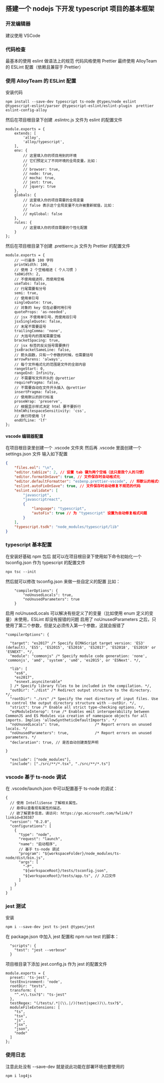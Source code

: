 ## 搭建一个 nodejs 下开发 typescript 项目的基本框架

### 开发编辑器
建议使用 VSCode

### 代码检查
最基本的使用 eslint 做语法上的规范
代码风格使用 Prettier
最终使用 AlloyTeam 的 ESLint 配置（依赖且兼容于 Prettier）

### 使用 AlloyTeam 的 ESLint 配置
安装代码
```
npm install --save-dev typescript ts-node @types/node eslint  @typescript-eslint/parser @typescript-eslint/eslint-plugin  prettier eslint-config-alloy 
```


然后在项目根目录下创建 .eslintrc.js 文件为 eslint 的配置文件
```
module.exports = {
    extends: [
        'alloy',
        'alloy/typescript',
    ],
    env: {
        // 这里填入你的项目用到的环境
        // 它们预定义了不同环境的全局变量，比如：
        //
        // browser: true,
        // node: true,
        // mocha: true,
        // jest: true,
        // jquery: true
    },
    globals: {
        // 这里填入你的项目需要的全局变量
        // false 表示这个全局变量不允许被重新赋值，比如：
        //
        // myGlobal: false
    },
    rules: {
        // 这里填入你的项目需要的个性化配置
    }
};
```

然后在项目根目录下创建 .prettierrc.js 文件为 Prettier 的配置文件
```
module.exports = {
    // 一行最多 100 字符
    printWidth: 100,
    // 使用 2 个空格缩进（ 个人习惯 ）
    tabWidth: 2,
    // 不使用缩进符，而使用空格
    useTabs: false,
    // 行尾需要有分号
    semi: true,
    // 使用单引号
    singleQuote: true,
    // 对象的 key 仅在必要时用引号
    quoteProps: 'as-needed',
    // jsx 不使用单引号，而使用双引号
    jsxSingleQuote: false,
    // 末尾不需要逗号
    trailingComma: 'none',
    // 大括号内的首尾需要空格
    bracketSpacing: true,
    // jsx 标签的反尖括号需要换行
    jsxBracketSameLine: false,
    // 箭头函数，只有一个参数的时候，也需要括号
    arrowParens: 'always',
    // 每个文件格式化的范围是文件的全部内容
    rangeStart: 0,
    rangeEnd: Infinity,
    // 不需要写文件开头的 @prettier
    requirePragma: false,
    // 不需要自动在文件开头插入 @prettier
    insertPragma: false,
    // 使用默认的折行标准
    proseWrap: 'preserve',
    // 根据显示样式决定 html 要不要折行
    htmlWhitespaceSensitivity: 'css',
    // 换行符使用 lf
    endOfLine: 'lf'
};
```

#### vscode 编辑器配置
在项目根目录里创建一个 .vscode 文件夹
然后再  .vscode 里面创建一个 settings.json 文件
输入如下配置
```json
{
    "files.eol": "\n",
    "editor.tabSize": 2, // 设置 tab 键为两个空格（这只是我个人的习惯）
    "editor.formatOnSave": true, // 文件保存时自动格式化
    "editor.defaultFormatter": "esbenp.prettier-vscode", // 将默认的格式化工具设置为 prettier 
    "eslint.autoFixOnSave": true, // 文件保存时自动修复不规范的代码
    "eslint.validate": [
        "javascript",
        "javascriptreact",
        {
            "language": "typescript",
            "autoFix": true // 为 "typescript" 设置为自动修复格式问题
        }
    ],
    "typescript.tsdk": "node_modules/typescript/lib"
}
```

### typescript 基本配置
在安装好基础 npm 包后
就可以在项目根目录下使用如下命令初始化一个 tsconfig.json 作为 typescript 的配置文件
```
npx tsc --init
```

然后就可以修改 tsconfig.json 来做一些自定义的配置
比如：
```
    "compilerOptions": {
        "noUnusedLocals": true,
        "noUnusedParameters": true
    }
```
启用 noUnusedLocals 可以解决有些定义了的变量（比如使用 enum 定义的变量）未使用，ESLint 却没有报错的问题
启用了 noUnusedParameters 之后，只使用了第二个参数，但是又必须传入第一个参数，这就会报错了

```
"compilerOptions": {

  "target": "es2017" /* Specify ECMAScript target version: 'ES3' (default), 'ES5', 'ES2015', 'ES2016', 'ES2017', 'ES2018', 'ES2019' or 'ESNEXT'. */,
  "module": "commonjs" /* Specify module code generation: 'none', 'commonjs', 'amd', 'system', 'umd', 'es2015', or 'ESNext'. */,

  "lib": [
    "es6",
    "es2017",
    "esnext.asynciterable"
  ] /* Specify library files to be included in the compilation. */,
  "outDir": "./dist" /* Redirect output structure to the directory. */,
  "rootDir": "./src" /* Specify the root directory of input files. Use to control the output directory structure with --outDir. */,
  "strict": true /* Enable all strict type-checking options. */,
  "esModuleInterop": true /* Enables emit interoperability between CommonJS and ES Modules via creation of namespace objects for all imports. Implies 'allowSyntheticDefaultImports'. */
  "noUnusedLocals": true,                /* Report errors on unused locals. */
  "noUnusedParameters": true,            /* Report errors on unused parameters. */
  "declaration": true, // 是否自动创建类型声明

}
   
  "exclude": ["node_modules"],
  "include": ["./src/**/*.tsx", "./src/**/*.ts"]
```

### vscode 基于 ts-node 调试
在 .vscode/launch.json 中可以配置基于 ts-node 的调试：

```
{
  // 使用 IntelliSense 了解相关属性。 
  // 悬停以查看现有属性的描述。
  // 欲了解更多信息，请访问: https://go.microsoft.com/fwlink/?linkid=830387
  "version": "0.2.0",
  "configurations": [
    {
      "type": "node",
      "request": "launch",
      "name": "启动程序",
      // 基于 ts-node 调试
      "program": "${workspaceFolder}/node_modules/ts-node/dist/bin.js",
      "args": [
        "-P",
        "${workspaceRoot}/tests/tsconfig.json",
        "${workspaceRoot}/tests/app.ts", // 入口文件
      ]
    }
  ]
}
```


### jest 测试
安装
```
npm i --save-dev jest ts-jest @types/jest
```

在 package.json 中加入 jest 配置和 npm run test 的脚本：

```
  "scripts": {
    "test": "jest --verbose"
  }
```

项目根目录下添加 jest.config.js 作为 jest 的配置文件
```
module.exports = {
  preset: 'ts-jest',
  testEnvironment: 'node',
  rootDir: "tests",
  transform: {
    "^.+\\.tsx?$": "ts-jest"
  },
  testRegex: "(/tests/.*|(\\.|/)(test|spec))\\.tsx?$",
  moduleFileExtensions: [
    "ts",
    "tsx",
    "js",
    "jsx",
    "json",
    "node"
  ]
};
```

### 使用日志
注意此处没有 --save-dev 就是说此功能在部署环境也要使用的
```
npm i log4js
```


